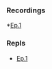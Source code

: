 ### Recordings
*[Ep.1](https://www.loom.com/share/9a8a62033f754e0aa898c35a70979267)
### Repls
* [Ep.1](https://repl.it/@ricklopez/JS-Component-Function-Concept)
